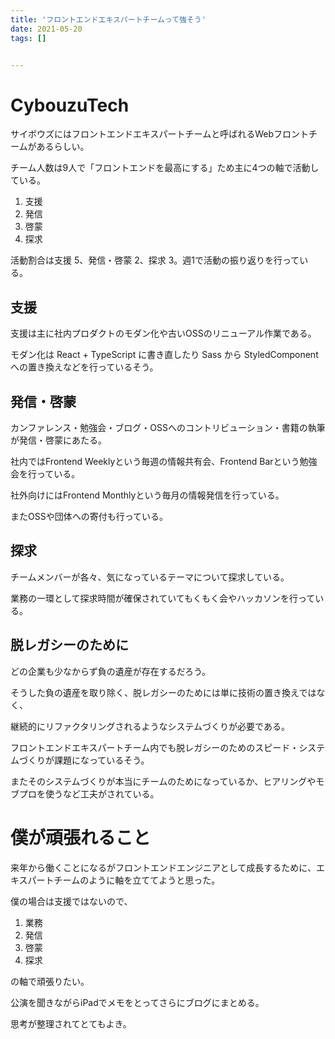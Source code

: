 ```yaml
---
title: 'フロントエンドエキスパートチームって強そう'
date: 2021-05-20
tags: []


---
```


# CybouzuTech

サイボウズにはフロントエンドエキスパートチームと呼ばれるWebフロントチームがあるらしい。

チーム人数は9人で「フロントエンドを最高にする」ため主に4つの軸で活動している。

1. 支援
2. 発信
3. 啓蒙
4. 探求

活動割合は支援 5、発信・啓蒙 2、探求 3。週1で活動の振り返りを行っている。

## 支援

支援は主に社内プロダクトのモダン化や古いOSSのリニューアル作業である。

モダン化は React + TypeScript に書き直したり Sass から StyledComponent への置き換えなどを行っているそう。

## 発信・啓蒙

カンファレンス・勉強会・ブログ・OSSへのコントリビューション・書籍の執筆が発信・啓蒙にあたる。

社内ではFrontend Weeklyという毎週の情報共有会、Frontend Barという勉強会を行っている。

社外向けにはFrontend Monthlyという毎月の情報発信を行っている。

またOSSや団体への寄付も行っている。

## 探求

チームメンバーが各々、気になっているテーマについて探求している。

業務の一環として探求時間が確保されていてもくもく会やハッカソンを行っている。



## 脱レガシーのために

どの企業も少なからず負の遺産が存在するだろう。

そうした負の遺産を取り除く、脱レガシーのためには単に技術の置き換えではなく、

継続的にリファクタリングされるようなシステムづくりが必要である。

フロントエンドエキスパートチーム内でも脱レガシーのためのスピード・システムづくりが課題になっているそう。

またそのシステムづくりが本当にチームのためになっているか、ヒアリングやモブプロを使うなど工夫がされている。

# 僕が頑張れること

来年から働くことになるがフロントエンドエンジニアとして成長するために、エキスパートチームのように軸を立ててようと思った。

僕の場合は支援ではないので、

1. 業務
2. 発信
3. 啓蒙
4. 探求

の軸で頑張りたい。



公演を聞きながらiPadでメモをとってさらにブログにまとめる。

思考が整理されてとてもよき。

